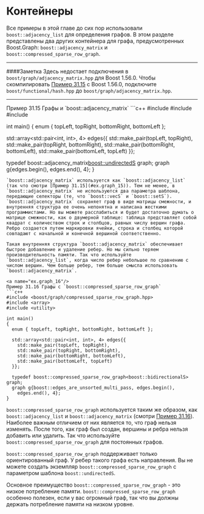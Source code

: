 # Контейнеры

Все примеры в этой главе до сих пор использовали `boost::adjacency_list` для определения графов. В этом разделе представлены два других контейнера для графа, предусмотренных Boost.Graph: `boost::adjacency_matrix` и `boost::compressed_sparse_row_graph`.
***
####Заметка
Здесь недостает подключения в `boost/graph/adjacency_matrix.hpp` для Boost 1.56.0. Чтобы скомпилировать [Пример 31.15](#ex.graph_15) с Boost 1.56.0, подключите `boost/functional/hash.hpp` до `boost/graph/adjacency_matrix.hpp`.
***

<a name="ex.graph_15"/>
Пример 31.15 Графы и `boost::adjacency_matrix`
```c++
#include <boost/graph/adjacency_matrix.hpp>
#include <array>
#include <utility>

int main()
{
  enum { topLeft, topRight, bottomRight, bottomLeft };

  std::array<std::pair<int, int>, 4> edges{{
    std::make_pair(topLeft, topRight),
    std::make_pair(topRight, bottomRight),
    std::make_pair(bottomRight, bottomLeft),
    std::make_pair(bottomLeft, topLeft)
  }};

  typedef boost::adjacency_matrix<boost::undirectedS> graph;
  graph g{edges.begin(), edges.end(), 4};
}
```
`boost::adjacency_matrix` используется как `boost::adjacency_list` (так что смотри [Пример 31.15](#ex.graph_15)). Тем не менее, в `boost::adjacency_matrix` не используются два параметра шаблона, передающие селекторы (те, что `boost::vecS` и `boost::setS`). `boost::adjacency_matrix` сохраняет граф в виде матрицы смежности, и внутренняя структура ее очень непонятна и написана жесткими программистами. Но вы можете расслабиться и будет достаточно думать о матрице смежности, как о двумерной таблице: таблица представляет собой квадрат с количеством строк и столбцов, равных числу вершин графа. Ребро создается путем маркировки ячейки, строка и столбец которой совпадают с начальной и конечной вершиной соответственно.

Такая внутренняя структура `boost::adjacency_matrix` обеспечивает быстрое добавление и удаление ребер. Но мы сильно теряем производительность памяти. Так что используйте `boost::adjacency_list`, когда число ребер небольшое по сравнению с числом вершин. Чем больше ребер, тем больше смысла использовать `boost::adjacency_matrix`.

<a name="ex.graph_16"/>
Пример 31.16 Графы с `boost::compressed_sparse_row_graph`
```c++
#include <boost/graph/compressed_sparse_row_graph.hpp>
#include <array>
#include <utility>

int main()
{
  enum { topLeft, topRight, bottomRight, bottomLeft };

  std::array<std::pair<int, int>, 4> edges{{
    std::make_pair(topLeft, topRight),
    std::make_pair(topRight, bottomRight),
    std::make_pair(bottomRight, bottomLeft),
    std::make_pair(bottomLeft, topLeft)
  }};

  typedef boost::compressed_sparse_row_graph<boost::bidirectionalS> graph;
  graph g{boost::edges_are_unsorted_multi_pass, edges.begin(),
    edges.end(), 4};
}
```

`boost::compressed_sparse_row_graph` используется таким же образом, как `boost::adjacency_list` и `boost::adjacency_matrix` (смотри [Пример 31.16](#ex.graph_16)). Наиболее важным отличием от них является то, что граф нельзя изменять. После того, как граф был создан, вершины и ребра нельзя добавить или удалить. Так что используйте `boost::compressed_sparse_row_graph` для постоянных графов.

`boost::compressed_sparse_row_graph` поддерживает только ориентированный граф. У ребер такого графа есть направления. Вы не можете создать экземпляр `boost::compressed_sparse_row_graph` с параметром шаблона `boost::undirectedS`.

Основное преимущество `boost::compressed_sparse_row_graph` - это низкое потребление памяти. `boost::compressed_sparse_row_graph` особенно полезен, если у вас огромный граф, так что вы должны держать потребление памяти на низком уровне.